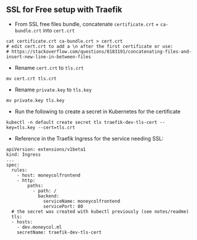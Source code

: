 ## SSL for Free setup with Traefik

* From SSL free files bundle, concatenate `certificate.crt` + `ca-bundle.crt` into `cert.crt`
```
cat certificate.crt ca-bundle.crt > cert.crt
# edit cert.crt to add a \n after the first certificate or use: 
# https://stackoverflow.com/questions/8183191/concatenating-files-and-insert-new-line-in-between-files
```
* Rename `cert.crt` to `tls.crt`
```
mv cert.crt tls.crt
```
* Rename `private.key` to `tls.key`
```
mv private.key tls.key
```
* Run the following to create a secret in Kubernetes for the certificate
```
kubectl -n default create secret tls traefik-dev-tls-cert --key=tls.key --cert=tls.crt
```
* Reference in the Traefik Ingress for the service needing SSL:

```
apiVersion: extensions/v1beta1
kind: Ingress
...
spec:
  rules:
    - host: moneycolfrontend
    - http:
        paths:
          - path: /
            backend:
              serviceName: moneycolfrontend
              servicePort: 80
  # the secret was created with kubectl previously (see notes/readme)
  tls:
  - hosts:
    - dev.moneycol.ml
    secretName: traefik-dev-tls-cert
```
